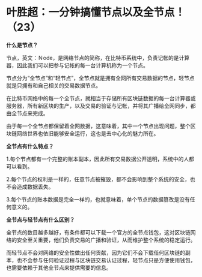 # 叶胜超：一分钟搞懂节点以及全节点！（23）


**什么是节点？**

节点，英文：Ｎode，是网络节点的简称，在比特币系统中，负责记帐的是计算器，因此我们可以把参与记帐的每一台计算机称为一个节点。



节点分为“全节点”和“轻节点”，全节点就是拥有全网所有交易数据的节点，轻节点就是只拥有和自己相关的交易数据节点。



在比特币网络中的每一个全节点，就相当于存储所有区块链数据的每一台计算器或服务器，所有新区块的生产，以及交易的验证与记帐，并将其广播给全网同步，都由全节点来完成。



由于每一个全节点都保留着全网数据，这意味着，其中一个节点出现问题，整个区块链网络世界也依旧能够安全运行，这也是去中心化的魅力所在。



**全节点有什么特点？**



1.每个节点都有一个完整的账本副本，因此所有交易数据公开透明，系统中的人都可以看到。



2.每个节点的权利是一样的，任意节点被摧毁，都不会影响到整个系统的安全，也不会造成数据丢失。



3.每个节点的账本数据是完全一样的，也就意味着，单个节点的数据篡改是没有任何意义的。



**全节点与轻节点有什么区别？**



全节点的数目越多越好，有条件都可以下载一个官方的全节点钱包，这对区块链网络的安全至关重要，他们负责交易的广播和验证，从而维护整个系统的稳定运行。



而轻节点不会对网络的安全性做出任何贡献，因为它们不会下载任何区块链的副本，也不会参与任何验证过程与区块链交易认证过程，轻节点只是方便使用钱包，也需要依赖于其他全节点来提供需要的信息。
